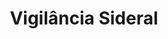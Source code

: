 ---
Numero: 22
title: Vigilância Sideral
Autor: Pierre Versins
Co-autor: 
Ano-de-Publicacao: 1955
Titulo-original: "Les Étoiles ne sen Foutent Pas"
Tradutor: Alfredo Margarido
Co-tradutor: 
Ano-de-edicao: 1950
alias: Pierre-Versins
Autor2-alias: 
Tradutor1-alias: Alfredo-Margarido
Tradutor2-alias: 
Titulo-link: 22-Vigilancia-Sideral
Capa: Cândido Costa Pinto
pags: 160
Capa-link: Candido-Costa-Pinto
---